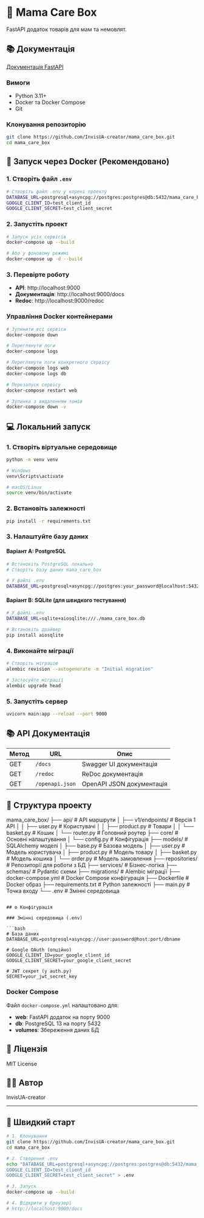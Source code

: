 # 🍼 Mama Care Box

FastAPI додаток товарів для мам та немовлят.

## 📚 Документація

[Документація FastAPI](https://fastapi.tiangolo.com/)

### Вимоги

- Python 3.11+
- Docker та Docker Compose
- Git

### Клонування репозиторію

```bash
git clone https://github.com/InvisUA-creator/mama_care_box.git
cd mama_care_box
```

## 🐳 Запуск через Docker (Рекомендовано)

### 1. Створіть файл `.env`

```bash
# Створіть файл .env у корені проекту
DATABASE_URL=postgresql+asyncpg://postgres:postgres@db:5432/mama_care_box
GOOGLE_CLIENT_ID=test_client_id
GOOGLE_CLIENT_SECRET=test_client_secret
```

### 2. Запустіть проект

```bash
# Запуск усіх сервісів
docker-compose up --build

# Або у фоновому режимі
docker-compose up -d --build
```

### 3. Перевірте роботу

- **API**: http://localhost:9000
- **Документація**: http://localhost:9000/docs
- **Redoc**: http://localhost:9000/redoc

### Управління Docker контейнерами

```bash
# Зупинити всі сервіси
docker-compose down

# Переглянути логи
docker-compose logs

# Переглянути логи конкретного сервісу
docker-compose logs web
docker-compose logs db

# Перезапуск сервісу
docker-compose restart web

# Зупинка з видаленням томів
docker-compose down -v
```

## 💻 Локальний запуск

### 1. Створіть віртуальне середовище

```bash
python -m venv venv

# Windows
venv\Scripts\activate

# macOS/Linux
source venv/bin/activate
```

### 2. Встановіть залежності

```bash
pip install -r requirements.txt
```

### 3. Налаштуйте базу даних

#### Варіант A: PostgreSQL

```bash
# Встановіть PostgreSQL локально
# Створіть базу даних mama_care_box

# У файлі .env
DATABASE_URL=postgresql+asyncpg://postgres:your_password@localhost:5432/mama_care_box
```

#### Варіант B: SQLite (для швидкого тестування)

```bash
# У файлі .env
DATABASE_URL=sqlite+aiosqlite:///./mama_care_box.db

# Встановіть драйвер
pip install aiosqlite
```

### 4. Виконайте міграції

```bash
# Створіть міграцію
alembic revision --autogenerate -m "Initial migration"

# Застосуйте міграції
alembic upgrade head
```

### 5. Запустіть сервер

```bash
uvicorn main:app --reload --port 9000
```

## 📚 API Документація


| Метод | URL | Опис |
|-------|-----|------|
| GET | `/docs` | Swagger UI документація |
| GET | `/redoc` | ReDoc документація |
| GET | `/openapi.json` | OpenAPI JSON документація |


## 📁 Структура проекту

mama_care_box/
├── api/                    # API маршрути
│   ├── v1/endpoints/      # Версія 1 API
│   │   ├── user.py        # Користувачі
│   │   ├── product.py     # Товари
│   │   └── basket.py      # Кошик
│   └── router.py          # Головний роутер
├── core/                  # Основні налаштування
│   └── config.py         # Конфігурація
├── models/               # SQLAlchemy моделі
│   ├── base.py          # Базова модель
│   ├── user.py          # Модель користувача
│   ├── product.py       # Модель товару
│   ├── basket.py        # Модель кошика
│   └── order.py         # Модель замовлення
├── repositories/         # Репозиторії для роботи з БД
├── services/            # Бізнес-логіка
├── schemas/             # Pydantic схеми
├── migrations/          # Alembic міграції
├── docker-compose.yml   # Docker Compose конфігурація
├── Dockerfile          # Docker образ
├── requirements.txt    # Python залежності
├── main.py            # Точка входу
└── .env               # Змінні середовища
```

## ⚙️ Конфігурація

### Змінні середовища (.env)

```bash
# База даних
DATABASE_URL=postgresql+asyncpg://user:password@host:port/dbname

# Google OAuth (опційно)
GOOGLE_CLIENT_ID=your_google_client_id
GOOGLE_CLIENT_SECRET=your_google_client_secret

# JWT секрет (у auth.py)
SECRET=your_jwt_secret_key
```

### Docker Compose

Файл `docker-compose.yml` налаштовано для:
- **web**: FastAPI додаток на порту 9000
- **db**: PostgreSQL 13 на порту 5432
- **volumes**: Збереження даних БД


## 📝 Ліцензія

MIT License

## 👨‍💻 Автор

InvisUA-creator

---

## 🚀 Швидкий старт

```bash
# 1. Клонування
git clone https://github.com/InvisUA-creator/mama_care_box.git
cd mama_care_box

# 2. Створення .env
echo "DATABASE_URL=postgresql+asyncpg://postgres:postgres@db:5432/mama_care_box
GOOGLE_CLIENT_ID=test_client_id
GOOGLE_CLIENT_SECRET=test_client_secret" > .env

# 3. Запуск
docker-compose up --build

# 4. Відкрити у браузері
# http://localhost:9000/docs